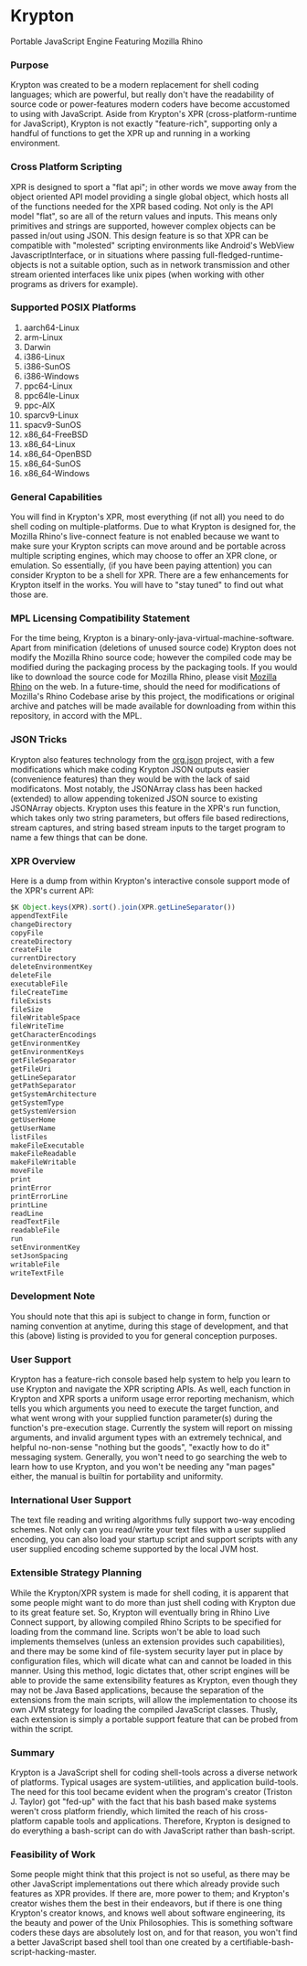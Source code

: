# Krypton
Portable JavaScript Engine Featuring Mozilla Rhino

### Purpose
Krypton was created to be a modern replacement for shell coding languages; which are powerful, but really don't have the readability of source code or power-features modern coders have become accustomed to using with JavaScript. Aside from Krypton's XPR (cross-platform-runtime for JavaScript), Krypton is not exactly "feature-rich", supporting only a handful of functions to get the XPR up and running in a working environment.

### Cross Platform Scripting
XPR is designed to sport a "flat api"; in other words we move away from the object oriented API model providing a single global object, which hosts all of the functions needed for the XPR based coding. Not only is the API model "flat", so are all of the return values and inputs. This means only primitives and strings are supported, however complex objects can be passed in/out using JSON. This design feature is so that XPR can be compatible with "molested" scripting environments like Android's WebView JavascriptInterface, or in situations where passing full-fledged-runtime-objects is not a suitable option, such as in network transmission and other stream oriented interfaces like unix pipes (when working with other programs as drivers for example).

### Supported POSIX Platforms

 1. aarch64-Linux
 2. arm-Linux
 3. Darwin
 4. i386-Linux
 5. i386-SunOS
 6. i386-Windows
 7. ppc64-Linux
 8. ppc64le-Linux
 9. ppc-AIX
10. sparcv9-Linux
11. spacv9-SunOS
12. x86_64-FreeBSD
13. x86_64-Linux
14. x86_64-OpenBSD
15. x86_64-SunOS
16. x86_64-Windows

### General Capabilities
You will find in Krypton's XPR, most everything (if not all) you need to do shell coding on multiple-platforms. Due to what Krypton is designed for, the Mozilla Rhino's live-connect feature is not enabled because we want to make sure your Krypton scripts can move around and be portable across multiple scripting engines, which may choose to offer an XPR clone, or emulation. So essentially, (if you have been paying attention) you can consider Krypton to be a shell for XPR. There are a few enhancements for Krypton itself in the works. You will have to "stay tuned" to find out what those are.

### MPL Licensing Compatibility Statement
For the time being, Krypton is a binary-only-java-virtual-machine-software. Apart from minification (deletions of unused source code) Krypton does not modify the Mozilla Rhino source code; however the compiled code may be modified during the packaging process by the packaging tools. If you would like to download the source code for Mozilla Rhino, please visit [Mozilla Rhino](https://developer.mozilla.org/en-US/docs/Mozilla/Projects/Rhino) on the web. In a future-time, should the need for modifications of Mozilla's Rhino Codebase arise by this project, the modifications or original archive and patches will be made available for downloading from within this repository, in accord with the MPL.

### JSON Tricks
Krypton also features technology from the [org.json](https://github.com/stleary/JSON-java) project, with a few modifications which make coding Krypton JSON outputs easier (convenience features) than they would be with the lack of said modificatons. Most notably, the JSONArray class has been hacked (extended) to allow appending tokenized JSON source to existing JSONArray objects. Krypton uses this feature in the XPR's run function, which takes only two string parameters, but offers file based redirections, stream captures, and string based stream inputs to the target program to name a few things that can be done.

### XPR Overview
Here is a dump from within Krypton's interactive console support mode of the XPR's current API:

```javascript
$K Object.keys(XPR).sort().join(XPR.getLineSeparator())
appendTextFile
changeDirectory
copyFile
createDirectory
createFile
currentDirectory
deleteEnvironmentKey
deleteFile
executableFile
fileCreateTime
fileExists
fileSize
fileWritableSpace
fileWriteTime
getCharacterEncodings
getEnvironmentKey
getEnvironmentKeys
getFileSeparator
getFileUri
getLineSeparator
getPathSeparator
getSystemArchitecture
getSystemType
getSystemVersion
getUserHome
getUserName
listFiles
makeFileExecutable
makeFileReadable
makeFileWritable
moveFile
print
printError
printErrorLine
printLine
readLine
readTextFile
readableFile
run
setEnvironmentKey
setJsonSpacing
writableFile
writeTextFile
```

### Development Note
You should note that this api is subject to change in form, function or naming convention at anytime, during this stage of development, and that this (above) listing is provided to you for general conception purposes.

### User Support
Krypton has a feature-rich console based help system to help you learn to use Krypton and navigate the XPR scripting APIs. As well, each function in Krypton and XPR sports a uniform usage error reporting mechanism, which tells you which arguments you need to execute the target function, and what went wrong with your supplied function parameter(s) during the function's pre-execution stage. Currently the system will report on missing arguments, and invalid argument types with an extremely technical, and helpful no-non-sense "nothing but the goods", "exactly how to do it" messaging system. Generally, you won't need to go searching the web to learn how to use Krypton, and you won't be needing any "man pages" either, the manual is builtin for portability and uniformity.

### International User Support
The text file reading and writing algorithms fully support two-way encoding schemes. Not only can you read/write your text files with a user supplied encoding, you can also load your startup script and support scripts with any user supplied encoding scheme supported by the local JVM host.

### Extensible Strategy Planning
While the Krypton/XPR system is made for shell coding, it is apparent that some people might want to do more than just shell coding with Krypton due to its great feature set. So, Krypton will eventually bring in Rhino Live Connect support, by allowing compiled Rhino Scripts to be specified for loading from the command line. Scripts won't be able to load such implements themselves (unless an extension provides such capabilities), and there may be some kind of file-system security layer put in place by configuration files, which will dicate what can and cannot be loaded in this manner. Using this method, logic dictates that, other script engines will be able to provide the same extensibility features as Krypton, even though they may not be Java Based applications, because the separation of the extensions from the main scripts, will allow the implementation to choose its own JVM strategy for loading the compiled JavaScript classes. Thusly, each extension is simply a portable support feature that can be probed from within the script.

### Summary
Krypton is a JavaScript shell for coding shell-tools across a diverse network of platforms. Typical usages are system-utilities, and application build-tools. The need for this tool became evident when the program's creator (Triston J. Taylor) got "fed-up" with the fact that his bash based make systems weren't cross platform friendly, which limited the reach of his cross-platform capable tools and applications. Therefore, Krypton is designed to do everything a bash-script can do with JavaScript rather than bash-script.

### Feasibility of Work
Some people might think that this project is not so useful, as there may be other JavaScript implementations out there which already provide such features as XPR provides. If there are, more power to them; and Krypton's creator wishes them the best in their endeavors, but if there is one thing Krypton's creator knows, and knows well about software engineering, its the beauty and power of the Unix Philosophies. This is something software coders these days are absolutely lost on, and for that reason, you won't find a better JavaScript based shell tool than one created by a certifiable-bash-script-hacking-master.
